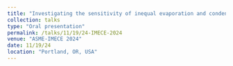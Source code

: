 ```yaml
---
title: "Investigating the sensitivity of inequal evaporation and condensation coefficients during liquid vapor phase change using data from Constrained Vapor Bubble (CVB) experiments conducted in the International Space Station (ISS)"
collection: talks
type: "Oral presentation"
permalink: /talks/11/19/24-IMECE-2024
venue: "ASME-IMECE 2024"
date: 11/19/24
location: "Portland, OR, USA"
---
```

